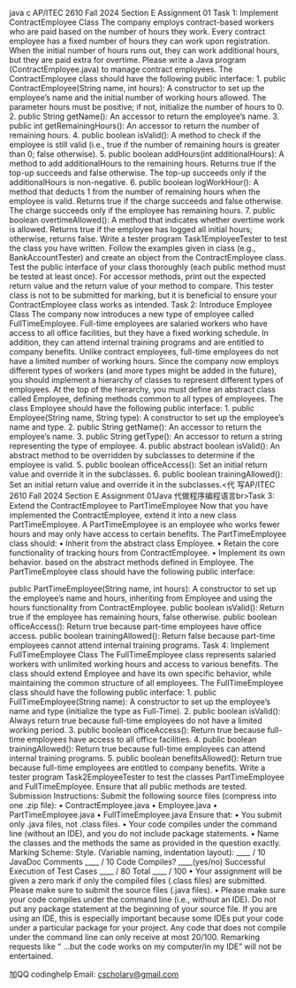 java c AP/ITEC 2610 Fall 2024 Section E Assignment 01 Task 1: Implement ContractEmployee Class The company employs contract-based workers who are paid based on the number of hours they work. Every contract employee has a fixed number of hours they can work upon registration. When the initial number of hours runs out, they can work additional hours, but they are paid extra for overtime. Please write a Java program (ContractEmployee.java) to manage contract employees. The ContractEmployee class should have the following public interface: 1.  public ContractEmployee(String name, int hours): A constructor to set up the employee’s name and the initial number of working hours allowed. The parameter   hours must be positive; if not, initialize the number of hours to 0. 2.  public String getName(): An accessor to return the employee’s name. 3.  public int getRemainingHours(): An accessor to return the number of remaining hours. 4.  public boolean isValid(): A method to check if the employee is still valid (i.e., true if the number of remaining hours is greater than 0; false otherwise). 5.  public boolean addHours(int additionalHours): A method to add additionalHours to the remaining hours. Returns true if the top-up succeeds and   false otherwise. The top-up succeeds only if the additionalHours is non-negative. 6.  public boolean logWorkHour(): A method that deducts 1 from the number of remaining hours when the employee is valid. Returns true if the charge succeeds and false otherwise. The charge succeeds only if the employee has remaining hours. 7.  public boolean overtimeAllowed(): A method that indicates whether overtime work is allowed. Returns true if the employee has logged all initial hours; otherwise, returns false. Write a tester program Task1EmployeeTester to test the class you have written. Follow the examples given in class (e.g., BankAccountTester) and create an object from the ContractEmployee class. Test the public interface of your class thoroughly (each public method must be tested at least once). For accessor methods, print out the expected return value and the return value of your method to compare. This tester class is not to be submitted for marking, but it is beneficial to ensure your ContractEmployee class works as intended. Task 2: Introduce Employee Class The company now introduces a new type of employee called FullTimeEmployee. Full-time employees are salaried workers who have access to all office facilities, but they have a fixed working schedule. In addition, they can attend internal training programs and are entitled to company benefits. Unlike contract employees, full-time employees do not have a limited number of working hours. Since the company now employs different types of workers (and more types might be added in the future), you should implement a hierarchy of classes to represent different types of employees. At the top of the hierarchy, you must define an abstract class called Employee, defining methods common to all types of employees. The class Employee should have the following public interface: 1.  public Employee(String name, String type): A constructor to set up the employee’s name and type. 2.  public String getName(): An accessor to return the employee’s name. 3.  public String getType(): An accessor to return a string representing the type of employee. 4.  public abstract boolean isValid(): An abstract method to be overridden by subclasses to determine if the employee is valid. 5.  public boolean officeAccess(): Set an initial return value and override it in the subclasses. 6.  public boolean trainingAllowed(): Set an initial return value and override it in the subclasses.<代 写AP/ITEC 2610 Fall 2024 Section E Assignment 01Java 代做程序编程语言br>Task 3: Extend the ContractEmployee to PartTimeEmployee Now that you have implemented the ContractEmployee, extend it into a new class PartTimeEmployee. A PartTimeEmployee is an employee who works fewer hours and may only have access to certain benefits. The PartTimeEmployee class should: •    Inherit from the abstract class Employee. •    Retain the core functionality of tracking hours from ContractEmployee. •    Implement its own behavior. based on the abstract methods defined in Employee. The PartTimeEmployee class should have the following public interface:

public PartTimeEmployee(String name, int hours): A constructor to set up the employee’s name and hours, inheriting from Employee and using the hours functionality from ContractEmployee.
public boolean isValid(): Return true if the employee has remaining hours, false otherwise.
public boolean officeAccess(): Return true because part-time employees have office access.
public boolean trainingAllowed(): Return false because part-time employees cannot attend internal training programs. Task 4: Implement FullTimeEmployee Class The FullTimeEmployee class represents salaried workers with unlimited working hours and access to various benefits. The class should extend Employee and have its own specific behavior, while maintaining the common structure of all employees. The FullTimeEmployee class should have the following public interface: 1.  public FullTimeEmployee(String name): A constructor to set up the employee’s name and type (initialize the type as Full-Time). 2.  public boolean isValid(): Always return true because full-time employees do not have a limited working period. 3.  public boolean officeAccess(): Return true because full-time employees have access to all office facilities. 4.  public boolean trainingAllowed(): Return true because full-time employees can attend internal training programs. 5.  public boolean benefitsAllowed(): Return true because full-time employees are entitled to company benefits. Write a tester program Task2EmployeeTester to test the classes PartTimeEmployee and FullTimeEmployee. Ensure that all public methods are tested. Submission Instructions: Submit the following source files (compress into one .zip file): • ContractEmployee.java • Employee.java • PartTimeEmployee.java • FullTimeEmployee.java Ensure that: • You submit only .java files, not .class files. •   Your code compiles under the command line (without an IDE), and you do not include package statements. • Name the classes and the methods the same as provided in the question exactly. Marking Scheme: Style. (Variable naming, indentation layout): ____ / 10 JavaDoc Comments                                      ____ / 10 Code Compiles?                                           ____(yes/no) Successful Execution of Test Cases                 ____ / 80 Total                                                           ____ / 100 •   Your assignment will be given a zero mark if only the compiled files (.class files) are submitted. Please make sure to submit the source files (.java files). •   Please make sure your code compiles under the command line (i.e., without an IDE). Do not put any package statement at the beginning of your source file. If you are using an IDE, this is especially important because some IDEs put your code under a particular package for your project. Any code that does not compile under the command line can only receive at most 20/100. Remarking requests like “ ...but the code works on  my computer/in my IDE” will not be entertained.

   加QQ codinghelp Email: cscholary@gmail.com
